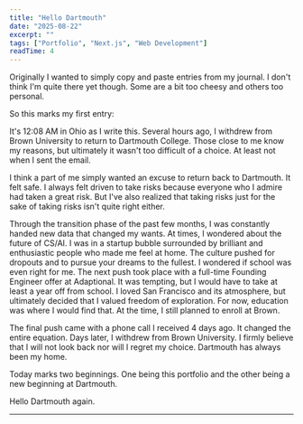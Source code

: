```yaml
---
title: "Hello Dartmouth"
date: "2025-08-22"
excerpt: ""
tags: ["Portfolio", "Next.js", "Web Development"]
readTime: 4
---
```

Originally I wanted to simply copy and paste entries from my journal. I don't think I'm quite there yet though. Some are a bit too cheesy and others too personal.

So this marks my first entry:

It's 12:08 AM in Ohio as I write this. Several hours ago, I withdrew from Brown University to return to Dartmouth College. Those close to me know my reasons, but ultimately it wasn't too difficult of a choice. At least not when I sent the email.

I think a part of me simply wanted an excuse to return back to Dartmouth. It felt safe. I always felt driven to take risks because everyone who I admire had taken a great risk. But I've also realized that taking risks just for the sake of taking risks isn't quite right either.

Through the transition phase of the past few months, I was constantly handed new data that changed my wants. At times, I wondered about the future of CS/AI. I was in a startup bubble surrounded by brilliant and enthusiastic people who made me feel at home. The culture pushed for dropouts and to pursue your dreams to the fullest. I wondered if school was even right for me. The next push took place with a full-time Founding Engineer offer at Adaptional. It was tempting, but I would have to take at least a year off from school. I loved San Francisco and its atmosphere, but ultimately decided that I valued freedom of exploration. For now, education was where I would find that. At the time, I still planned to enroll at Brown.

The final push came with a phone call I received 4 days ago. It changed the entire equation. Days later, I withdrew from Brown University. I firmly believe that I will not look back nor will I regret my choice. Dartmouth has always been my home.

Today marks two beginnings. One being this portfolio and the other being a new beginning at Dartmouth.

Hello Dartmouth again.

---

